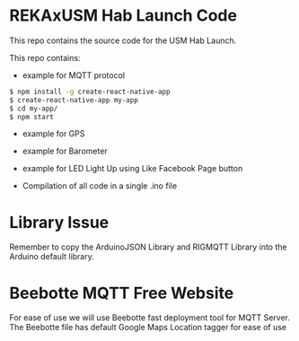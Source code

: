 # REKAxUSM Hab Launch Code

This repo contains the source code for the USM Hab Launch.

This repo contains:

- example for MQTT protocol

```sh
$ npm install -g create-react-native-app
$ create-react-native-app my-app
$ cd my-app/
$ npm start
```

- example for GPS
- example for Barometer
- example for LED Light Up using Like Facebook Page button

- Compilation of all code in a single .ino file


# Library Issue

Remember to copy the ArduinoJSON Library and RIGMQTT Library into the Arduino default library.

# Beebotte MQTT Free Website
For ease of use we will use Beebotte fast deployment tool for MQTT Server. The Beebotte file has default Google Maps Location tagger for ease of use 
 

